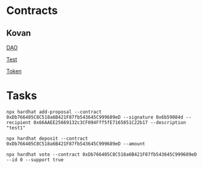 # Contracts
## Kovan

[DAO](https://kovan.etherscan.io/address/0xDb766405C8C518a6B421F87fb543645C999689eD)

[Test](https://kovan.etherscan.io/address/0x66AAEE25669132c3CF094Fff5fE7165851C22b17)

[Token](https://kovan.etherscan.io/address/0x72e835e9896a6327202983dfb5499bf310600f59)


# Tasks
```shell
npx hardhat add-proposal --contract 0xDb766405C8C518a6B421F87fb543645C999689eD --signature 0x6b59084d --recipient 0x66AAEE25669132c3CF094Fff5fE7165851C22b17 --description "test1" 

npx hardhat deposit --contract 0xDb766405C8C518a6B421F87fb543645C999689eD --amount 

npx hardhat vote --contract 0xDb766405C8C518a6B421F87fb543645C999689eD --id 0 --support true
```

